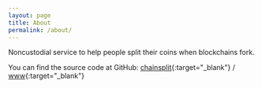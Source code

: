 ```yaml
---
layout: page
title: About
permalink: /about/
---
```


Noncustodial service to help people split their coins when blockchains fork.

You can find the source code at GitHub:
[chainsplit][chainsplit-org]{:target="_blank"} /
[www](https://github.com/chainsplit/chainsplit.github.io){:target="_blank"}

[chainsplit-org]: https://github.com/chainsplit
